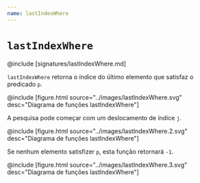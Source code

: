 ```yaml
---
name: lastIndexWhere
---
```


# `lastIndexWhere`

@include [signatures/lastIndexWhere.md]

`lastIndexWhere` retorna o índice do último elemento que satisfaz o predicado `p`.

@include [figure.html source="../images/lastIndexWhere.svg" desc="Diagrama de funções lastIndexWhere"]

A pesquisa pode começar com um deslocamento de índice `j`.

@include [figure.html source="../images/lastIndexWhere.2.svg" desc="Diagrama de funções lastIndexWhere"]

Se nenhum elemento satisfizer `p`, esta função retornará `-1`.

@include [figure.html source="../images/lastIndexWhere.3.svg" desc="Diagrama de funções lastIndexWhere"]
